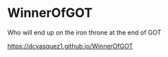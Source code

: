 # WinnerOfGOT
Who will end up on the iron throne at the end of GOT

https://dcvasquez1.github.io/WinnerOfGOT
